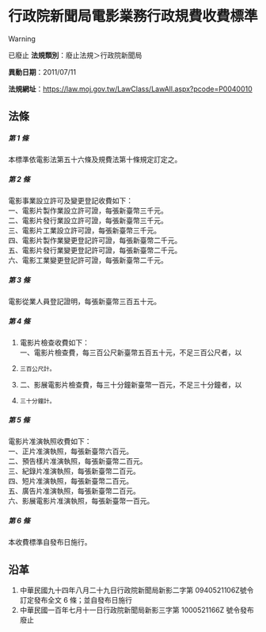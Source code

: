 # 行政院新聞局電影業務行政規費收費標準


> [!WARNING]
> 已廢止
**法規類別**：廢止法規＞行政院新聞局

**異動日期**：2011/07/11  

**法規網址**：https://law.moj.gov.tw/LawClass/LawAll.aspx?pcode=P0040010



## 法條
##### 第 1 條
本標準依電影法第五十六條及規費法第十條規定訂定之。

##### 第 2 條
電影事業設立許可及變更登記收費如下：  
一、電影片製作業設立許可證，每張新臺幣三千元。  
二、電影片發行業設立許可證，每張新臺幣三千元。  
三、電影片工業設立許可證，每張新臺幣三千元。  
四、電影片製作業變更登記許可證，每張新臺幣二千元。  
五、電影片發行業變更登記許可證，每張新臺幣二千元。  
六、電影工業變更登記許可證，每張新臺幣二千元。

##### 第 3 條
電影從業人員登記證明，每張新臺幣三百五十元。

##### 第 4 條
1. 電影片檢查收費如下：  
一、電影片檢查費，每三百公尺新臺幣五百五十元，不足三百公尺者，以
1.     三百公尺計。
1. 二、影展電影片檢查費，每三十分鐘新臺幣一百元，不足三十分鐘者，以
1.     三十分鐘計。

##### 第 5 條
電影片准演執照收費如下：  
一、正片准演執照，每張新臺幣六百元。  
二、預告樣片准演執照，每張新臺幣二百元。  
三、紀錄片准演執照，每張新臺幣二百元。  
四、短片准演執照，每張新臺幣二百元。  
五、廣告片准演執照，每張新臺幣二百元。  
六、影展電影片准演執照，每張新臺幣一百元。

##### 第 6 條
本收費標準自發布日施行。

## 沿革
1. 中華民國九十四年八月二十九日行政院新聞局新影二字第 0940521106Z號令訂定發布全文 6  條；並自發布日施行
1. 中華民國一百年七月十一日行政院新聞局新影三字第 1000521166Z  號令發布廢止                                                    
